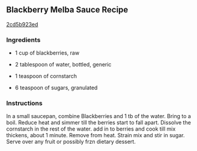 ## Blackberry Melba Sauce Recipe

[2cd5b923ed](http://cookeatshare.com/recipes/blackberry-melba-sauce-86530)

### Ingredients

 - 1 cup of blackberries, raw

 - 2 tablespoon of water, bottled, generic

 - 1 teaspoon of cornstarch

 - 6 teaspoon of sugars, granulated

### Instructions

In a small saucepan, combine Blackberries and 1 tb of the water. Bring to a boil. Reduce heat and simmer till the berries start to fall apart. Dissolve the cornstarch in the rest of the water. add in to berries and cook till mix thickens, about 1 minute. Remove from heat. Strain mix and stir in sugar. Serve over any fruit or possibly frzn dietary dessert.